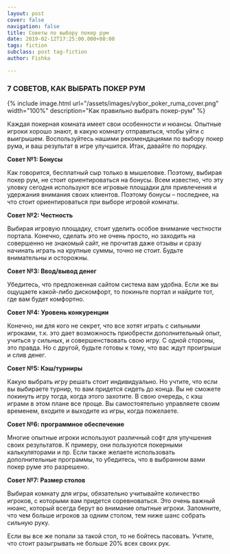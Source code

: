 ```yaml
---
layout: post
cover: false
navigation: false
title: Советы по выбору покер рум
date: 2019-02-12T17:25:00.000+00:00
tags: fiction
subclass: post tag-fiction
author: Fishka

---
```

### 7 СОВЕТОВ, КАК ВЫБРАТЬ ПОКЕР РУМ

{% include image.html url="/assets/images/vybor_poker_ruma_cover.png" width="100%" description="Как правильно выбрать покер-рум" %}

Каждая покерная комната имеет свои особенности и нюансы. Опытные игроки хорошо знают, в какую комнату отправиться, чтобы уйти с выигрышем. Воспользуйтесь нашими рекомендациями по выбору покер рума, и ваш результат в игре улучшится. Итак, давайте по порядку.

**Совет №1: Бонусы**

Как говорится, бесплатный сыр только в мышеловке. Поэтому, выбирая покер рум, не стоит ориентироваться на бонусы. Всем известно, что эту уловку сегодня используют все игровые площадки для привлечения и удержания внимания своих клиентов. Поэтому бонусы – последнее, на что стоит ориентироваться при выборе игровой комнаты.

**Совет №2: Честность**

Выбирая игровую площадку, стоит уделить особое внимание честности портала. Конечно, сделать это не очень просто, но заходить на совершенно не знакомый сайт, не прочитав даже отзывы и сразу начинать играть на крупные суммы, точно не стоит. Будьте внимательны и осторожны.

**Совет №3: Ввод/вывод денег**

Убедитесь, что предложенная сайтом система вам удобна. Если же вы ощущаете какой-либо дискомфорт, то покиньте портал и найдите тот, где вам будет комфортно.

**Совет №4: Уровень конкуренции**

Конечно, ни для кого не секрет, что все хотят играть с сильными игроками, т.к. это дает возможность приобрести дополнительный опыт, учиться у сильных, и совершенствовать свою игру. С одной стороны, это правда. Но с другой, будьте готовы к тому, что вас ждут проигрыши и слив денег.

**Совет №5: Кэш/турниры**

Какую выбрать игру решать стоит индивидуально. Но учтите, что если вы выбираете турнир, то вам придется сидеть до конца. Вы не сможете покинуть игру тогда, когда этого захотите. В свою очередь, с кэш играми в этом плане все проще. Вы самостоятельно управляете своим временем, входите и выходите из игры, когда пожелаете.

**Совет №6: программное обеспечение**

Многие опытные игроки используют различный софт для улучшения своих результатов. К примеру, они пользуются покерными калькуляторами и пр. Если также желаете использовать дополнительные программы, то убедитесь, что в выбранном вами покер руме это разрешено.

**Совет №7: Размер столов**

Выбирая комнату для игры, обязательно учитывайте количество игроков, с которыми вам придется соревноваться. Это очень важный нюанс, который всегда берут во внимание опытные игроки. Запомните, что чем больше игроков за одним столом, тем ниже шанс собрать сильную руку.

Если вы все же попали за такой стол, то не бойтесь пасовать. Учтите, что стоит разыгрывать не больше 20% всех своих рук.